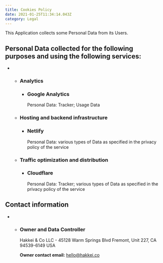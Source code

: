 ```yaml
---
title: Cookies Policy
date: 2021-01-25T11:34:14.043Z
category: Legal
---
```

<!--StartFragment-->

This Application collects some Personal Data from its Users.

## [](https://github.com/ysaito-2000/netlify-cms/blob/main/content/footer-info/cookies/index.md#personal-data-collected-for-the-following-purposes-and-using-the-following-services)Personal Data collected for the following purposes and using the following services:

* * ### [](https://github.com/ysaito-2000/netlify-cms/blob/main/content/footer-info/cookies/index.md#analytics)Analytics

    * ### [](https://github.com/ysaito-2000/netlify-cms/blob/main/content/footer-info/cookies/index.md#google-analytics)Google Analytics

      Personal Data: Tracker; Usage Data
  * ### [](https://github.com/ysaito-2000/netlify-cms/blob/main/content/footer-info/cookies/index.md#hosting-and-backend-infrastructure)Hosting and backend infrastructure

    * ### [](https://github.com/ysaito-2000/netlify-cms/blob/main/content/footer-info/cookies/index.md#netlify)Netlify

      Personal Data: various types of Data as specified in the privacy policy of the service
  * ### [](https://github.com/ysaito-2000/netlify-cms/blob/main/content/footer-info/cookies/index.md#traffic-optimization-and-distribution)Traffic optimization and distribution

    * ### [](https://github.com/ysaito-2000/netlify-cms/blob/main/content/footer-info/cookies/index.md#cloudflare)Cloudflare

      Personal Data: Tracker; various types of Data as specified in the privacy policy of the service

## [](https://github.com/ysaito-2000/netlify-cms/blob/main/content/footer-info/cookies/index.md#contact-information)Contact information

* * ### [](https://github.com/ysaito-2000/netlify-cms/blob/main/content/footer-info/cookies/index.md#owner-and-data-controller)Owner and Data Controller

    Hakkei & Co LLC - 45128 Warm Springs Blvd Fremont, Unit 227, CA 94539-6149 USA

    **Owner contact email:** [hello@hakkei.co](mailto:hello@hakkei.co)

<!--EndFragment-->